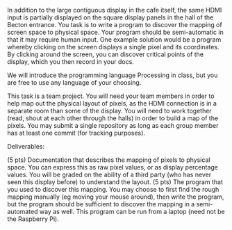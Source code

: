 In addition to the large contiguous display in the cafe itself, the same HDMI input is partially displayed on the square display panels in the hall of the Becton entrance. You task is to write a program to discover the mapping of screen space to physical space. Your program should be semi-automatic in that it may require human input. One example solution would be a program whereby clicking on the screen displays a single pixel and its coordinates. By clicking around the screen, you can discover critical points of the display, which you then record in your docs.

We will introduce the programming language Processing in class, but you are free to use any language of your choosing.

This task is a team project. You will need your team members in order to help map out the physical layout of pixels, as the HDMI connection is in a separate room than some of the display. You will need to work together (read, shout at each other through the halls) in order to build a map of the pixels. You may submit a single repository as long as each group member has at least one commit (for tracking purposes).

Deliverables:

(5 pts) Documentation that describes the mapping of pixels to physical space. You can express this as raw pixel values, or as display percentage values. You will be graded on the ability of a third party (who has never seen this display before) to understand the layout.
(5 pts) The program that you used to discover this mapping. You may choose to first find the rough mapping manually (eg moving your mouse around), then write the program, but the program should be sufficient to discover the mapping in a semi-automated way as well. This program can be run from a laptop (need not be the Raspberry Pi).
